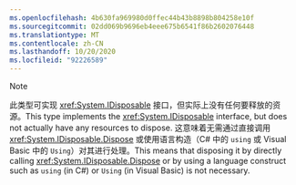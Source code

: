 ```yaml
---
ms.openlocfilehash: 4b630fa969980d0ffec44b43b8898b804258e10f
ms.sourcegitcommit: 02dd069b9696eb4eee675b6541f86b2602076448
ms.translationtype: MT
ms.contentlocale: zh-CN
ms.lasthandoff: 10/20/2020
ms.locfileid: "92226589"
---
```

> [!NOTE]
> <span data-ttu-id="db5c7-101">此类型可实现 <xref:System.IDisposable> 接口，但实际上没有任何要释放的资源。</span><span class="sxs-lookup"><span data-stu-id="db5c7-101">This type implements the <xref:System.IDisposable> interface, but does not actually have any resources to dispose.</span></span> <span data-ttu-id="db5c7-102">这意味着无需通过直接调用 <xref:System.IDisposable.Dispose> 或使用语言构造（C# 中的 `using` 或 Visual Basic 中的 `Using`）对其进行处理。</span><span class="sxs-lookup"><span data-stu-id="db5c7-102">This means that disposing it by directly calling <xref:System.IDisposable.Dispose> or by using a language construct such as `using` (in C#) or `Using` (in Visual Basic) is not necessary.</span></span>
